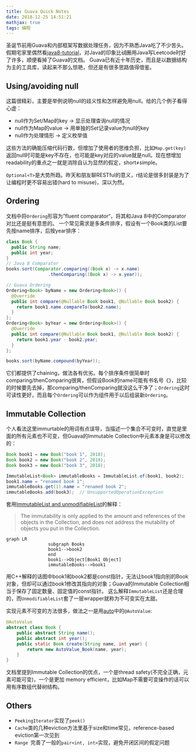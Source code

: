 ```yaml
---
title: Guava Quick Notes
date: 2018-12-25 14:51:21
mathjax: true
tags: 编程
---
```


圣诞节前用Guava和内部框架写数据处理任务，因为不熟悉Java吃了不少苦头。假期宅家里偶然看[java8-tutorial](https://github.com/winterbe/java8-tutorial)，对Java的印象比~~试图~~用Java写Leetcode时好了许多，顺便看掉了Guava的文档。
Guava已有近十年历史，而且是以数据结构为主的工具库，读起来不那么惊艳，但还是有很多思路值得借鉴。

<!-- more -->

## Using/avoiding null

这篇很精彩，主要是举例说明null的歧义性和怎样避免用null。给的几个例子看得心虚：

- null作为Set/Map的key -> 显示处理查询null的情况
- null作为Map的value -> 用单独的Set记录value为null的key
- null作为处理情形 -> 定义枚举值

这些方法的确能压缩代码行数，但增加了使用者的思维负担，比如`Map.get(key)`返回null时可能是key不存在，也可能是key对应的value就是null。现在想增加readability的重点之一就是消除自认为显然的假定，short$\neq$simple。

`Optional<T>`是大势所趋。昨天和朋友聊RESTful的意义，r结论是很多封装是为了让编程时更不容易出错(hard to misuse)，深以为然。

## Ordering

文档中将`Ordering`形容为”fluent comparator“，将其和Java 8中的Comparator对比还是挺有意思的。
一个常见需求是多条件排序，假设有一个Book类的List要先按name排序，后按year排序：

```Java
class Book {
  public String name;
  public int year;
}
// Java 8 Comparator
books.sort(Comparator.comparing((Book x) -> x.name)
                .thenComparing((Book x) -> x.year));

// Guava Ordering
Ordering<Book> byName = new Ordering<Book>() {
  @Override
  public int compare(@Nullable Book book1, @Nullable Book book2) {
    return book1.name.compareTo(book2.name);
  }
};
Ordering<Book> byYear = new Ordering<Book>() {
  @Override
  public int compare(@Nullable Book book1, @Nullable Book book2) {
    return book1.year - book2.year;
  }
};

books.sort(byName.compound(byYear));
```

它们都提供了chaining，做法各有优劣。每个排序条件很简单时comparing/thenComparing很爽，但假设Book的name可能有书名号《》，比较的时候要先去掉，那comparing/thenComparing就没这么干净了；`Ordering`这时可读性更好，而且每个`Ordering`可以作为组件用于以后组装新`Ordering`。

## Immutable Collection

个人看法这里immurtable的用词有点误导，当描述一个集合不可变时，直觉是里面的所有元素也不可变，但Guava的Immutable Collection中元素本身是可以修改的：

```java
Book book1 = new Book("book 1", 2018);
Book book2 = new Book("book 2", 2018);
Book book3 = new Book("book 3", 2018);

ImmutableList<Book> immutableBooks = ImmutableList.of(book1, book2);
book1.name = "renamed book 1";
immutableBooks.get(1).name = "renamed book 2";
immutableBooks.add(book3);	// UnsupportedOperationException
```

套用[ImmutableList and unmodifiableList](https://stackoverflow.com/questions/2185789/what-is-the-difference-between-googles-immutablelist-and-collections-unmodifiab)的解释：
> The immutability is only applied to the amount and references of the objects in the Collection, and does not address the mutability of objects you put in the Collection.

```mermaid
graph LR
				subgraph Books
				book1-->book2
				end
				book1-->Object[Book1 Object]
				immutableBooks-->book1
```

用C++解释的话图中book1和book2都是const指针，无法让book1指向别的Book对象，但却可以通过book1修改其指向的对象；Guava的Immutable Collection相当于保存了固定数量、固定值的const指针。
这么解释`ImmutableList`还是合理的，而`UnmodifiableList`套了一层wrapper就称为不可变实在太甜。

实现元素不可变的方法很多，做法之一是用[auto](https://github.com/google/auto)中的`@AutoValue`:

```Java
@AutoValue
abstract class Book {
    public abstract String name();
    public abstract int year();
    public static Book create(String name, int year) {
        return new AutoValue_Book(name, year);
    }
}
```
文档里提到Immutable Collection的优点，一个是thread safety(不完全正确，元素可能可变)，一个是更加 memory efficient，比如Map不需要可变操作的话可以用有序数组代替树结构。

## Others

- `PeekingIterator`实现了`peek()`
- `Cache`类的几种eviction方法里基于size和time常见，reference-based eviction第一次见到
- `Range `完善了一般的`pair<int, int>`实现，避免开闭区间的假定问题
